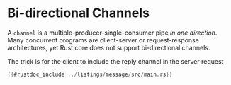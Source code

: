 # Bi-directional Channels

A `channel` is a multiple-producer-single-consumer pipe _in one direction_.
Many concurrent programs are client-server or request-response architectures,
yet Rust core does not support bi-directional channels.

The trick is for the client to include the reply channel in the server request 

```rust
{{#rustdoc_include ../listings/message/src/main.rs}}
```
